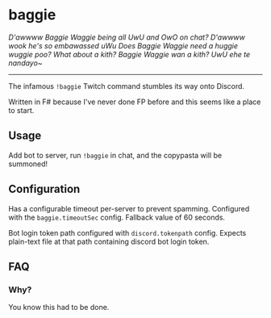 # baggie

*D'awwww Baggie Waggie being all UwU and OwO on chat?
D'awwww wook he's so embawassed uWu Does Baggie Waggie need a
huggie wuggie poo? What about a kith? Baggie Waggie wan a kith?
UwU ehe te nandayo~*

-----

The infamous `!baggie` Twitch command stumbles its way onto Discord.

Written in F# because I've never done FP before and this seems like a place to start.

## Usage

Add bot to server, run `!baggie` in chat, and the copypasta will be summoned!

## Configuration

Has a configurable timeout per-server to prevent spamming. Configured with the `baggie.timeoutSec` config. Fallback value of 60 seconds.

Bot login token path configured with `discord.tokenpath` config. Expects plain-text file at that path containing discord bot login token.

## FAQ

### Why?

You know this had to be done.
